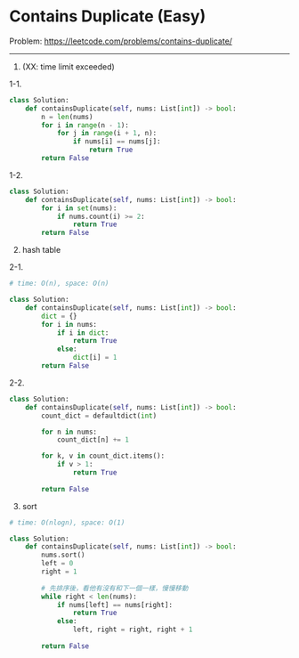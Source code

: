 Contains Duplicate (Easy)
===

Problem: https://leetcode.com/problems/contains-duplicate/

---

1. (XX: time limit exceeded)               

1-1.
```python
class Solution:
    def containsDuplicate(self, nums: List[int]) -> bool:
        n = len(nums)
        for i in range(n - 1):
            for j in range(i + 1, n):
                if nums[i] == nums[j]:
                    return True
        return False
```
1-2.
```python
class Solution:
    def containsDuplicate(self, nums: List[int]) -> bool:
        for i in set(nums):
            if nums.count(i) >= 2:
                return True
        return False
```

2. hash table

2-1.
```python
# time: O(n), space: O(n)

class Solution:
    def containsDuplicate(self, nums: List[int]) -> bool:
        dict = {}
        for i in nums:
            if i in dict:
                return True
            else:
                dict[i] = 1
        return False
```
2-2.
```python
class Solution:
    def containsDuplicate(self, nums: List[int]) -> bool:
        count_dict = defaultdict(int)

        for n in nums:
            count_dict[n] += 1

        for k, v in count_dict.items():
            if v > 1:
                return True
        
        return False
```

3. sort
```python
# time: O(nlogn), space: O(1)

class Solution:
    def containsDuplicate(self, nums: List[int]) -> bool:
        nums.sort()
        left = 0
        right = 1
        
        # 先排序後，看他有沒有和下一個一樣，慢慢移動
        while right < len(nums):
            if nums[left] == nums[right]:
                return True
            else:
                left, right = right, right + 1
        
        return False
```
